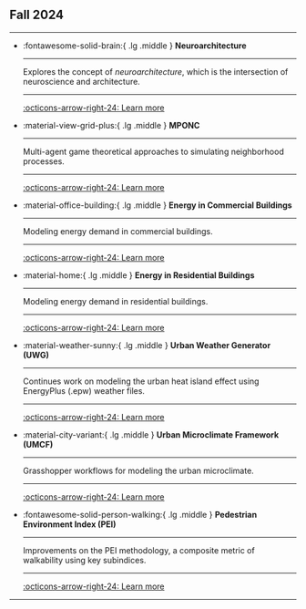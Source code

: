 
## Fall 2024

---

<div class="grid cards" markdown>

-   :fontawesome-solid-brain:{ .lg .middle } __Neuroarchitecture__

    ---

    Explores the concept of _neuroarchitecture_, which is the intersection of neuroscience and architecture.
    
    ---

    [:octicons-arrow-right-24: Learn more](../../24fa-neuroarchitecture/README.md)

-   :material-view-grid-plus:{ .lg .middle } __MPONC__

    ---

    Multi-agent game theoretical approaches to simulating neighborhood processes.
    
    ---

    [:octicons-arrow-right-24: Learn more](../../24fa-mponc/README.md)

-   :material-office-building:{ .lg .middle } __Energy in Commercial Buildings__

    ---

    Modeling energy demand in commercial buildings.
    
    ---

    [:octicons-arrow-right-24: Learn more](../../24fa-energyinbuildings-com/README.md)

-   :material-home:{ .lg .middle } __Energy in Residential Buildings__

    ---

    Modeling energy demand in residential buildings.
    
    ---

    [:octicons-arrow-right-24: Learn more](../../24fa-energyinbuildings-res/README.md)

-   :material-weather-sunny:{ .lg .middle } __Urban Weather Generator (UWG)__

    ---

    Continues work on modeling the urban heat island effect using EnergyPlus (.epw) weather files.
    
    ---

    [:octicons-arrow-right-24: Learn more](../../24fa-microclimate-lstm-kriging/README.md)

-   :material-city-variant:{ .lg .middle } __Urban Microclimate Framework (UMCF)__

    ---

    Grasshopper workflows for modeling the urban microclimate.
    
    ---

    [:octicons-arrow-right-24: Learn more](../../24fa-microclimate-umcf/README.md)

-   :fontawesome-solid-person-walking:{ .lg .middle } __Pedestrian Environment Index (PEI)__

    ---

    Improvements on the PEI methodology, a composite metric of walkability using key subindices.
    
    ---

    [:octicons-arrow-right-24: Learn more](../../24fa-mobility-pei/README.md)

</div>

---

